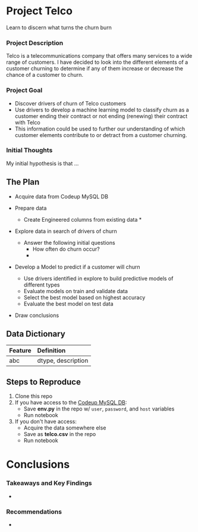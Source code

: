 # Project Telco

Learn to discern what turns the churn burn

### Project Description

Telco is a telecommunications company that offers many services to a wide range of customers. I have decided to look into the different elements of a customer churning to determine if any of them increase or decrease the chance of a customer to churn.

### Project Goal

* Discover drivers of churn of Telco customers
* Use drivers to develop a machine learning model to classify churn as a customer ending their contract or not ending (renewing) their contract with Telco
* This information could be used to further our understanding of which customer elements contribute to or detract from a customer churning.

### Initial Thoughts

My initial hypothesis is that ...

## The Plan

* Acquire data from Codeup MySQL DB

* Prepare data
   * Create Engineered columns from existing data
       * 

* Explore data in search of drivers of churn
   * Answer the following initial questions
       * How often do churn occur?
       * 

* Develop a Model to predict if a customer will churn
   * Use drivers identified in explore to build predictive models of different types
   * Evaluate models on train and validate data
   * Select the best model based on highest accuracy
   * Evaluate the best model on test data

* Draw conclusions

## Data Dictionary

| Feature | Definition |
|:--------|:-----------|
|abc| dtype, description|


## Steps to Reproduce
1) Clone this repo
2) If you have access to the [Codeup MySQL DB](data.codeup.com):
    - Save **env.py** in the repo w/ `user`, `password`, and `host` variables
    - Run notebook
3) If you don't have access:
    - Acquire the data somewhere else
    - Save as **telco.csv** in the repo
    - Run notebook

# Conclusions
### Takeaways and Key Findings
* 

### Recommendations
* 